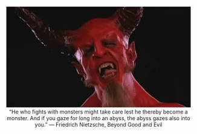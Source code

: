<p class="bg-gray-dark" align="center">
    <a href="https://adambreznicky.com">
        <img src="https://github.com/adambreznicky/adambreznicky/raw/master/assets/satan_kiss.gif" alt="Satan Smooch" />
    </a>
    <br>
    <span class="text-white bg-gray-dark">“He who fights with monsters might take care lest he thereby become a monster. And if you gaze for long into an abyss, the abyss gazes also into you.” ― Friedrich Nietzsche, Beyond Good and Evil</span>
</p>

